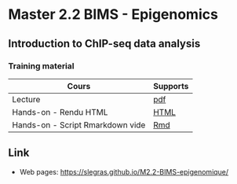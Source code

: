 # Master 2.2 BIMS - Epigenomics
## Introduction to ChIP-seq data analysis
### Training material

| Cours | Supports |
|----------------------------------|----------|
| Lecture | [pdf](M2_2-BIMS-epigenomique.pdf) |
| Hands-on - Rendu HTML | [HTML](https://slegras.github.io/M2.2-BIMS-epigenomique/hands-on/hands-on_empty.html) |
| Hands-on - Script Rmarkdown vide | [Rmd](hands-on/hands-on_empty.Rmd) |

## Link
- Web pages: <https://slegras.github.io/M2.2-BIMS-epigenomique/>
